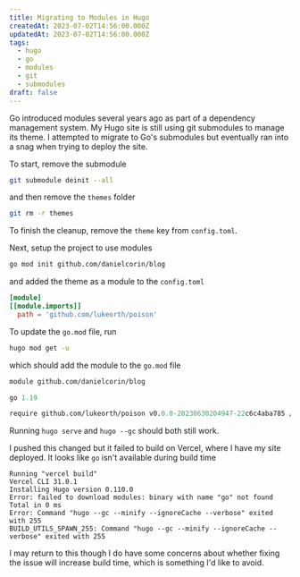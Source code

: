 ```yaml
---
title: Migrating to Modules in Hugo
createdAt: 2023-07-02T14:56:00.000Z
updatedAt: 2023-07-02T14:56:00.000Z
tags:
  - hugo
  - go
  - modules
  - git
  - submodules
draft: false
---
```


Go introduced modules several years ago as part of a dependency management system.
My Hugo site is still using git submodules to manage its theme.
I attempted to migrate to Go's submodules but eventually ran into a snag when trying to deploy the site.

To start, remove the submodule

```sh
git submodule deinit --all
```

and then remove the `themes` folder

```sh
git rm -r themes
```

To finish the cleanup, remove the `theme` key from `config.toml`.

Next, setup the project to use modules

```sh
go mod init github.com/danielcorin/blog
```

and added the theme as a module to the `config.toml`

```toml
[module]
[[module.imports]]
  path = 'github.com/lukeorth/poison'
```

To update the `go.mod` file, run

```sh
hugo mod get -u
```

which should add the module to the `go.mod` file

```mod
module github.com/danielcorin/blog

go 1.19

require github.com/lukeorth/poison v0.0.0-20230630204947-22c6c4aba785 // indirect
```

Running `hugo serve` and `hugo --gc` should both still work.

I pushed this changed but it failed to build on Vercel, where I have my site deployed.
It looks like `go` isn't available during build time

```text
Running "vercel build"
Vercel CLI 31.0.1
Installing Hugo version 0.110.0
Error: failed to download modules: binary with name "go" not found
Total in 0 ms
Error: Command "hugo --gc --minify --ignoreCache --verbose" exited with 255
BUILD_UTILS_SPAWN_255: Command "hugo --gc --minify --ignoreCache --verbose" exited with 255
```

I may return to this though I do have some concerns about whether fixing the issue will increase build time, which is something I'd like to avoid.
